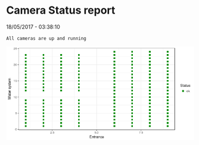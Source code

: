 Camera Status report
================
18/05/2017 - 03:38:10

    All cameras are up and running

![](camreport_files/figure-markdown_github/unnamed-chunk-2-1.png)

